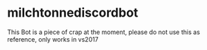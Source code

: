 # milchtonnediscordbot
This Bot is a piece of crap at the moment, please do not use this as reference, only works in vs2017
